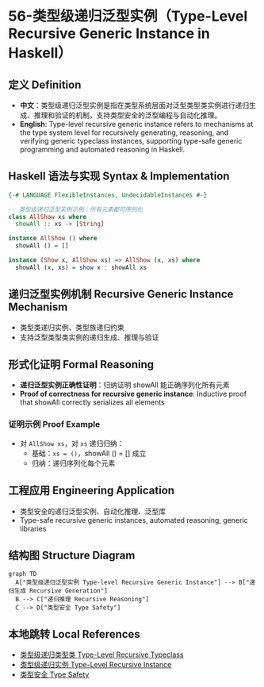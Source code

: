# 56-类型级递归泛型实例（Type-Level Recursive Generic Instance in Haskell）

## 定义 Definition

- **中文**：类型级递归泛型实例是指在类型系统层面对泛型类型类实例进行递归生成、推理和验证的机制，支持类型安全的泛型编程与自动化推理。
- **English**: Type-level recursive generic instance refers to mechanisms at the type system level for recursively generating, reasoning, and verifying generic typeclass instances, supporting type-safe generic programming and automated reasoning in Haskell.

## Haskell 语法与实现 Syntax & Implementation

```haskell
{-# LANGUAGE FlexibleInstances, UndecidableInstances #-}

-- 类型级递归泛型实例示例：所有元素都可序列化
class AllShow xs where
  showAll :: xs -> [String]

instance AllShow () where
  showAll () = []

instance (Show x, AllShow xs) => AllShow (x, xs) where
  showAll (x, xs) = show x : showAll xs
```

## 递归泛型实例机制 Recursive Generic Instance Mechanism

- 类型类递归实例、类型族递归约束
- 支持泛型类型类实例的递归生成、推理与验证

## 形式化证明 Formal Reasoning

- **递归泛型实例正确性证明**：归纳证明 showAll 能正确序列化所有元素
- **Proof of correctness for recursive generic instance**: Inductive proof that showAll correctly serializes all elements

### 证明示例 Proof Example

- 对 `AllShow xs`，对 `xs` 递归归纳：
  - 基础：`xs = ()`，showAll () = [] 成立
  - 归纳：递归序列化每个元素

## 工程应用 Engineering Application

- 类型安全的递归泛型实例、自动化推理、泛型库
- Type-safe recursive generic instances, automated reasoning, generic libraries

## 结构图 Structure Diagram

```mermaid
graph TD
  A["类型级递归泛型实例 Type-level Recursive Generic Instance"] --> B["递归生成 Recursive Generation"]
  B --> C["递归推理 Recursive Reasoning"]
  C --> D["类型安全 Type Safety"]
```

## 本地跳转 Local References

- [类型级递归类型类 Type-Level Recursive Typeclass](../74-Type-Level-Recursive-Typeclass/01-Type-Level-Recursive-Typeclass-in-Haskell.md)
- [类型级递归实例 Type-Level Recursive Instance](../75-Type-Level-Recursive-Instance/01-Type-Level-Recursive-Instance-in-Haskell.md)
- [类型安全 Type Safety](../14-Type-Safety/01-Type-Safety-in-Haskell.md)
